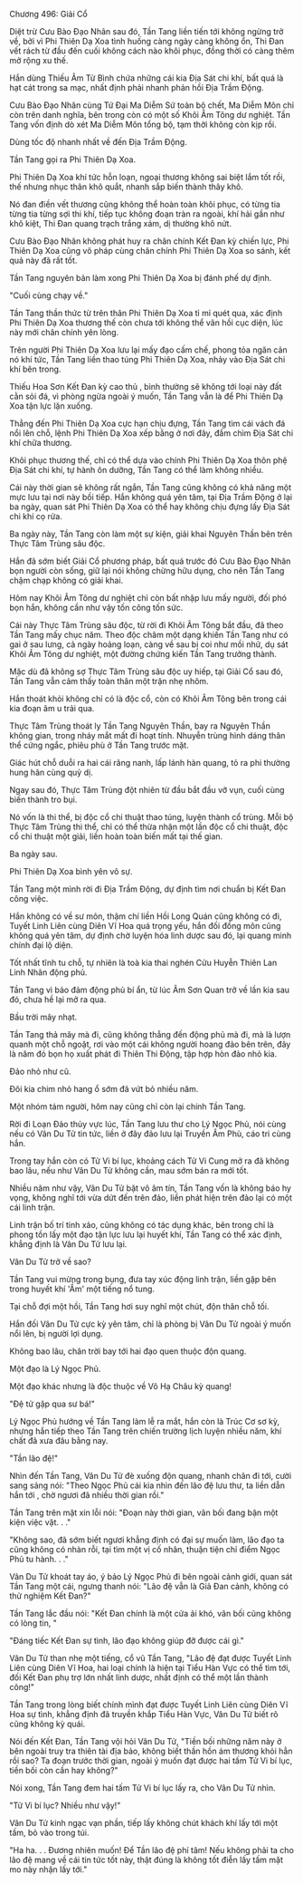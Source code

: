 




Chương 496: Giải Cổ


Diệt trừ Cưu Bào Đạo Nhân sau đó, Tần Tang liền tiến tới không ngừng trở về, bởi vì Phi Thiên Dạ Xoa tình huống càng ngày càng không ổn, Thi Đan vết rách từ đầu đến cuối không cách nào khôi phục, đồng thời có càng thêm mở rộng xu thế.

Hắn dùng Thiếu Âm Từ Bình chứa những cái kia Địa Sát chi khí, bất quá là hạt cát trong sa mạc, nhất định phải nhanh phản hồi Địa Trầm Động.

Cưu Bào Đạo Nhân cùng Tứ Đại Ma Diễm Sứ toàn bộ chết, Ma Diễm Môn chỉ còn trên danh nghĩa, bên trong còn có một số Khôi Âm Tông dư nghiệt. Tần Tang vốn định dò xét Ma Diễm Môn tổng bộ, tạm thời không còn kịp rồi.

Dùng tốc độ nhanh nhất về đến Địa Trầm Động.

Tần Tang gọi ra Phi Thiên Dạ Xoa.

Phi Thiên Dạ Xoa khí tức hỗn loạn, ngoại thương không sai biệt lắm tốt rồi, thế nhưng nhục thân khô quắt, nhanh sắp biến thành thây khô.

Nó đan điền vết thương cũng không thể hoàn toàn khôi phục, có từng tia từng tia từng sợi thi khí, tiếp tục không đoạn tràn ra ngoài, khí hải gần như khô kiệt, Thi Đan quang trạch trắng xám, dị thường khô nứt.

Cưu Bào Đạo Nhân không phát huy ra chân chính Kết Đan kỳ chiến lực, Phi Thiên Dạ Xoa cũng vô pháp cùng chân chính Phi Thiên Dạ Xoa so sánh, kết quả này đã rất tốt.

Tần Tang nguyên bản làm xong Phi Thiên Dạ Xoa bị đánh phế dự định.

"Cuối cùng chạy về."

Tần Tang thần thức từ trên thân Phi Thiên Dạ Xoa tỉ mỉ quét qua, xác định Phi Thiên Dạ Xoa thương thế còn chưa tới không thể vãn hồi cục diện, lúc này mới chân chính yên lòng.

Trên người Phi Thiên Dạ Xoa lưu lại mấy đạo cấm chế, phong tỏa ngăn cản nó khí tức, Tần Tang liền thao túng Phi Thiên Dạ Xoa, nhảy vào Địa Sát chi khí bên trong.

Thiếu Hoa Sơn Kết Đan kỳ cao thủ , bình thường sẽ không tới loại này đất cằn sỏi đá, vì phòng ngừa ngoài ý muốn, Tần Tang vẫn là để Phi Thiên Dạ Xoa tận lực lặn xuống.

Thẳng đến Phi Thiên Dạ Xoa cực hạn chịu đựng, Tần Tang tìm cái vách đá nổi lên chỗ, lệnh Phi Thiên Dạ Xoa xếp bằng ở nơi đây, đắm chìm Địa Sát chi khí chữa thương.

Khôi phục thương thế, chỉ có thể dựa vào chính Phi Thiên Dạ Xoa thôn phệ Địa Sát chi khí, tự hành ôn dưỡng, Tần Tang có thể làm không nhiều.

Cái này thời gian sẽ không rất ngắn, Tần Tang cũng không có khả năng một mực lưu tại nơi này bồi tiếp. Hắn không quá yên tâm, tại Địa Trầm Động ở lại ba ngày, quan sát Phi Thiên Dạ Xoa có thể hay không chịu đựng lấy Địa Sát chi khí cọ rửa.

Ba ngày này, Tần Tang còn làm một sự kiện, giải khai Nguyên Thần bên trên Thực Tâm Trùng sâu độc.

Hắn đã sớm biết Giải Cổ phương pháp, bất quá trước đó Cưu Bào Đạo Nhân bọn người còn sống, giữ lại nói không chừng hữu dụng, cho nên Tần Tang chậm chạp không có giải khai.

Hôm nay Khôi Âm Tông dư nghiệt chỉ còn bất nhập lưu mấy người, đối phó bọn hắn, không cần như vậy tốn công tốn sức.

Cái này Thực Tâm Trùng sâu độc, từ rời đi Khôi Âm Tông bắt đầu, đã theo Tần Tang mấy chục năm. Theo độc châm một dạng khiến Tần Tang như có gai ở sau lưng, cả ngày hoảng loạn, càng về sau bị coi như mồi nhử, dụ sát Khôi Âm Tông dư nghiệt, một đường chứng kiến Tần Tang trưởng thành.

Mặc dù đã không sợ Thực Tâm Trùng sâu độc uy hiếp, tại Giải Cổ sau đó, Tần Tang vẫn cảm thấy toàn thân một trận nhẹ nhõm.

Hắn thoát khỏi không chỉ có là độc cổ, còn có Khôi Âm Tông bên trong cái kia đoạn âm u trải qua.

Thực Tâm Trùng thoát ly Tần Tang Nguyên Thần, bay ra Nguyên Thần không gian, trong nháy mắt mất đi hoạt tính. Nhuyễn trùng hình dáng thân thể cứng ngắc, phiêu phù ở Tần Tang trước mặt.

Giác hút chỗ duỗi ra hai cái răng nanh, lấp lánh hàn quang, tỏ ra phi thường hung hãn cùng quỷ dị.

Ngay sau đó, Thực Tâm Trùng đột nhiên từ đầu bắt đầu vỡ vụn, cuối cùng biến thành tro bụi.

Nó vốn là thi thể, bị độc cổ chi thuật thao túng, luyện thành cổ trùng. Mỗi bộ Thực Tâm Trùng thi thể, chỉ có thể thừa nhận một lần độc cổ chi thuật, độc cổ chi thuật một giải, liền hoàn toàn biến mất tại thế gian.

Ba ngày sau.

Phi Thiên Dạ Xoa bình yên vô sự.

Tần Tang một mình rời đi Địa Trầm Động, dự định tìm nơi chuẩn bị Kết Đan công việc.

Hắn không có về sư môn, thậm chí liền Hồi Long Quán cũng không có đi, Tuyết Linh Liên cùng Diên Vĩ Hoa quá trọng yếu, hắn đối đồng môn cũng không quá yên tâm, dự định chờ luyện hóa linh dược sau đó, lại quang minh chính đại lộ diện.

Tốt nhất tĩnh tu chỗ, tự nhiên là toà kia thai nghén Cửu Huyễn Thiên Lan Linh Nhãn động phủ.

Tần Tang vì bảo đảm động phủ bí ẩn, từ lúc Âm Sơn Quan trở về lần kia sau đó, chưa hề lại mở ra qua.

Bầu trời mây nhạt.

Tần Tang thả mây mà đi, cũng không thẳng đến động phủ mà đi, mà là lượn quanh một chỗ ngoặt, rơi vào một cái không người hoang đảo bên trên, đây là năm đó bọn họ xuất phát đi Thiên Thi Động, tập hợp hòn đảo nhỏ kia.

Đảo nhỏ như cũ.

Đôi kia chim nhỏ hang ổ sớm đã vứt bỏ nhiều năm.

Một nhóm tám người, hôm nay cũng chỉ còn lại chính Tần Tang.

Rời đi Loạn Đảo thủy vực lúc, Tần Tang lưu thư cho Lý Ngọc Phủ, nói cùng nếu có Vân Du Tử tin tức, liền ở đây đảo lưu lại Truyền Âm Phù, cáo tri cùng hắn.

Trong tay hắn còn có Tử Vi bí lục, khoảng cách Tử Vi Cung mở ra đã không bao lâu, nếu như Vân Du Tử không cần, mau sớm bán ra mới tốt.

Nhiều năm như vậy, Vân Du Tử bặt vô âm tín, Tần Tang vốn là không báo hy vọng, không nghĩ tới vừa dứt đến trên đảo, liền phát hiện trên đảo lại có một cái linh trận.

Linh trận bố trí tinh xảo, cũng không có tác dụng khác, bên trong chỉ là phong tồn lấy một đạo tận lực lưu lại huyết khí, Tần Tang có thể xác định, khẳng định là Vân Du Tử lưu lại.

Vân Du Tử trở về sao?

Tần Tang vui mừng trong bụng, đưa tay xúc động linh trận, liền gặp bên trong huyết khí 'Ầm' một tiếng nổ tung.

Tại chỗ đợi một hồi, Tần Tang hơi suy nghĩ một chút, độn thân chỗ tối.

Hắn đối Vân Du Tử cực kỳ yên tâm, chỉ là phòng bị Vân Du Tử ngoài ý muốn nổi lên, bị người lợi dụng.

Không bao lâu, chân trời bay tới hai đạo quen thuộc độn quang.

Một đạo là Lý Ngọc Phủ.

Một đạo khác nhưng là độc thuộc về Vô Hạ Châu kỳ quang!

"Đệ tử gặp qua sư bá!"

Lý Ngọc Phủ hướng về Tần Tang làm lễ ra mắt, hắn còn là Trúc Cơ sơ kỳ, nhưng hắn tiếp theo Tần Tang trên chiến trường lịch luyện nhiều năm, khí chất đã xưa đâu bằng nay.

"Tần lão đệ!"

Nhìn đến Tần Tang, Vân Du Tử đè xuống độn quang, nhanh chân đi tới, cười sang sảng nói: "Theo Ngọc Phủ cái kia nhìn đến lão đệ lưu thư, ta liền dẫn hắn tới , chờ ngươi đã nhiều thời gian rồi."

Tần Tang trên mặt xin lỗi nói: "Đoạn này thời gian, vãn bối đang bận một kiện việc vặt. . ."

"Không sao, đã sớm biết ngươi khẳng định có đại sự muốn làm, lão đạo ta cũng không có nhàn rỗi, tại tìm một vị cố nhân, thuận tiện chỉ điểm Ngọc Phủ tu hành. . ."

Vân Du Tử khoát tay áo, ý bảo Lý Ngọc Phủ đi bên ngoài cảnh giới, quan sát Tần Tang một cái, ngưng thanh nói: "Lão đệ vẫn là Giả Đan cảnh, không có thử nghiệm Kết Đan?"

Tần Tang lắc đầu nói: "Kết Đan chính là một cửa ải khó, vãn bối cũng không có lòng tin, "

"Đáng tiếc Kết Đan sự tình, lão đạo không giúp đỡ được cái gì."

Vân Du Tử than nhẹ một tiếng, cổ vũ Tần Tang, "Lão đệ đạt được Tuyết Linh Liên cùng Diên Vĩ Hoa, hai loại chính là hiện tại Tiểu Hàn Vực có thể tìm tới, đối Kết Đan phụ trợ lớn nhất linh dược, nhất định có thể một lần thành công!"

Tần Tang trong lòng biết chính mình đạt được Tuyết Linh Liên cùng Diên Vĩ Hoa sự tình, khẳng định đã truyền khắp Tiểu Hàn Vực, Vân Du Tử biết rõ cũng không kỳ quái.

Nói đến Kết Đan, Tần Tang vội hỏi Vân Du Tử, "Tiền bối những năm này ở bên ngoài truy tra thiên tài địa bảo, không biết thần hồn ám thương khỏi hẳn rồi sao? Ta đoạn trước thời gian, ngoài ý muốn đạt được hai tấm Tử Vi bí lục, tiền bối còn cần hay không?"

Nói xong, Tần Tang đem hai tấm Tử Vi bí lục lấy ra, cho Vân Du Tử nhìn.

"Tử Vi bí lục? Nhiều như vậy!"

Vân Du Tử kinh ngạc vạn phần, tiếp lấy không chút khách khí lấy tới một tấm, bỏ vào trong túi.

"Ha ha. . . Đương nhiên muốn! Để Tần lão đệ phí tâm! Nếu không phải ta cho lão đệ mang về cái tin tức tốt này, thật đúng là không tốt điễn lấy tấm mặt mo này nhận lấy tới."




